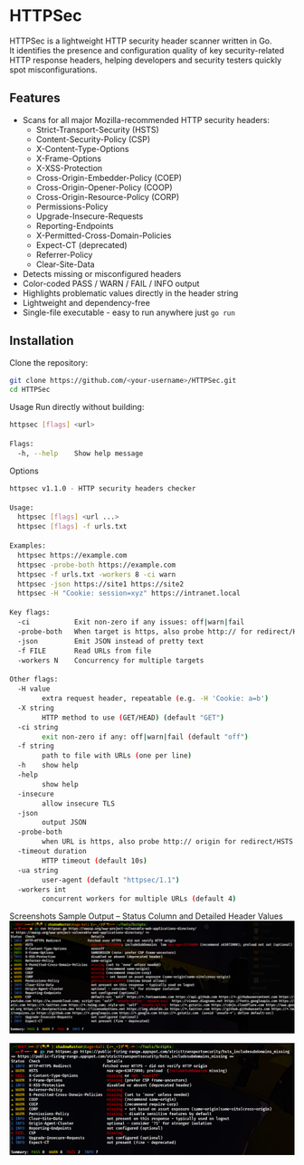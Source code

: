 # HTTPSec

HTTPSec is a lightweight HTTP security header scanner written in Go.  
It identifies the presence and configuration quality of key security-related HTTP response headers, helping developers and security testers quickly spot misconfigurations.

## Features

- Scans for all major Mozilla-recommended HTTP security headers:
  - Strict-Transport-Security (HSTS)
  - Content-Security-Policy (CSP)
  - X-Content-Type-Options
  - X-Frame-Options
  - X-XSS-Protection
  - Cross-Origin-Embedder-Policy (COEP)
  - Cross-Origin-Opener-Policy (COOP)
  - Cross-Origin-Resource-Policy (CORP)
  - Permissions-Policy
  - Upgrade-Insecure-Requests
  - Reporting-Endpoints
  - X-Permitted-Cross-Domain-Policies
  - Expect-CT (deprecated)
  - Referrer-Policy
  - Clear-Site-Data
- Detects missing or misconfigured headers
- Color-coded PASS / WARN / FAIL / INFO output
- Highlights problematic values directly in the header string
- Lightweight and dependency-free
- Single-file executable - easy to run anywhere just `go run`

## Installation

Clone the repository:

```bash
git clone https://github.com/<your-username>/HTTPSec.git
cd HTTPSec
```

Usage
Run directly without building:

```bash
httpsec [flags] <url>

Flags:
  -h, --help    Show help message
```

Options

```bash
httpsec v1.1.0 - HTTP security headers checker

Usage:
  httpsec [flags] <url ...>
  httpsec [flags] -f urls.txt

Examples:
  httpsec https://example.com
  httpsec -probe-both https://example.com
  httpsec -f urls.txt -workers 8 -ci warn
  httpsec -json https://site1 https://site2
  httpsec -H "Cookie: session=xyz" https://intranet.local

Key flags:
  -ci           Exit non-zero if any issues: off|warn|fail
  -probe-both   When target is https, also probe http:// for redirect/HSTS
  -json         Emit JSON instead of pretty text
  -f FILE       Read URLs from file
  -workers N    Concurrency for multiple targets

Other flags:
  -H value
        extra request header, repeatable (e.g. -H 'Cookie: a=b')
  -X string
        HTTP method to use (GET/HEAD) (default "GET")
  -ci string
        exit non-zero if any: off|warn|fail (default "off")
  -f string
        path to file with URLs (one per line)
  -h    show help
  -help
        show help
  -insecure
        allow insecure TLS
  -json
        output JSON
  -probe-both
        when URL is https, also probe http:// origin for redirect/HSTS
  -timeout duration
        HTTP timeout (default 10s)
  -ua string
        user-agent (default "httpsec/1.1")
  -workers int
        concurrent workers for multiple URLs (default 4)

```

Screenshots
Sample Output – Status Column and Detailed Header Values
![Alt text](screenshots/1.png)

![Alt text](screenshots/2.png)


